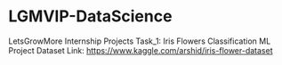 # LGMVIP-DataScience
LetsGrowMore Internship Projects
Task_1: Iris Flowers Classification ML Project
Dataset Link:  https://www.kaggle.com/arshid/iris-flower-dataset

